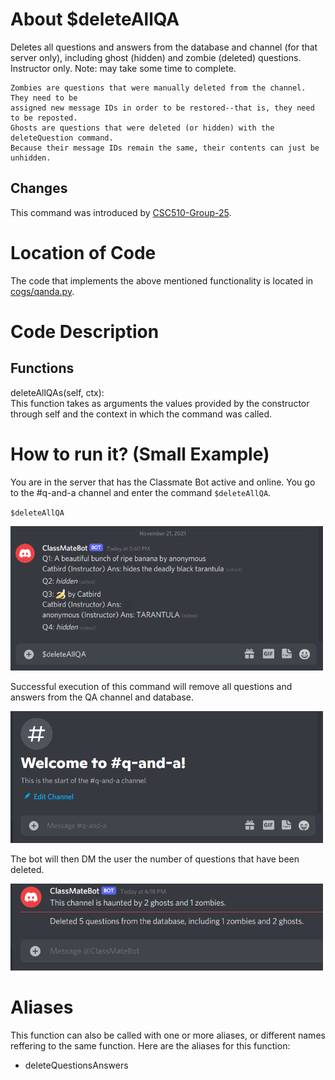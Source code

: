 # About $deleteAllQA

Deletes all questions and answers from the database and channel (for that server only), including ghost (hidden) and zombie (deleted) questions. Instructor only. Note: may take some time to complete.

```
Zombies are questions that were manually deleted from the channel. They need to be
assigned new message IDs in order to be restored--that is, they need to be reposted.
Ghosts are questions that were deleted (or hidden) with the deleteQuestion command.
Because their message IDs remain the same, their contents can just be unhidden.
```

## Changes

This command was introduced by [CSC510-Group-25](https://github.com/CSC510-Group-25/ClassMateBot/).

# Location of Code
The code that implements the above mentioned functionality is located in [cogs/qanda.py](https://github.com/CSC510-Group-25/ClassMateBot/blob/main/cogs/qanda.py).

# Code Description
## Functions
deleteAllQAs(self, ctx): <br>
This function takes as arguments the values provided by the constructor through self and the context in which the command was called.

# How to run it? (Small Example)
You are in the server that has the Classmate Bot active and online. You go to
the #q-and-a channel and enter the command `$deleteAllQA`.

`$deleteAllQA`

<img src="https://github.com/CSC510-Group-25/ClassMateBot/blob/group25-command-docs/data/proj3media/deleteAllQA/deleteall1.png?raw=true" width="500">

Successful execution of this command will remove all questions and answers from the QA channel and database.

<img src="https://github.com/CSC510-Group-25/ClassMateBot/blob/group25-command-docs/data/proj3media/deleteAllQA/deleteall2.png?raw=true" width="500">

The bot will then DM the user the number of questions that have been deleted.

<img src="https://github.com/CSC510-Group-25/ClassMateBot/blob/group25-command-docs/data/proj3media/deleteAllQA/deleteall3.png?raw=true" width="500">

# Aliases

This function can also be called with one or more aliases, or different names reffering to the same function. Here are the aliases for this function:

 - deleteQuestionsAnswers 
 